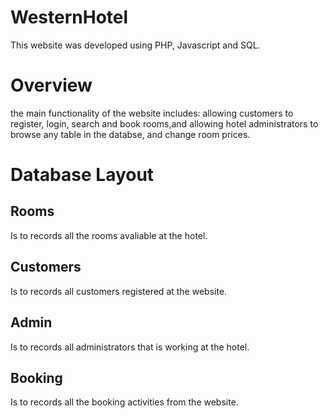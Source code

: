 # WesternHotel
This website was developed using PHP, Javascript and SQL.

# Overview
the main functionality of the website includes: allowing customers to register, login, search and book rooms,and allowing hotel administrators to browse any table in the databse, and change room prices.

# Database Layout
## Rooms
Is to records all the rooms avaliable at the hotel.

## Customers
Is to records all customers registered at the website.

## Admin
Is to records all administrators that is working at the hotel.

## Booking
Is to records all the booking activities from the website.
